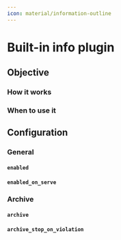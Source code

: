 ```yaml
---
icon: material/information-outline
---
```


# Built-in info plugin

## Objective

### How it works
### When to use it

## Configuration

### General

#### `enabled`
#### `enabled_on_serve`

### Archive

#### `archive`
#### `archive_stop_on_violation`
